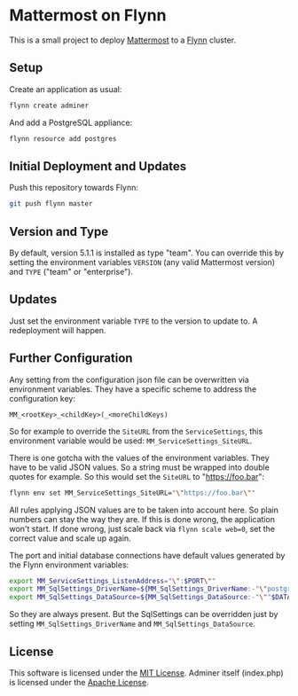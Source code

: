 Mattermost on Flynn
===================

This is a small project to deploy [Mattermost](https://mattermost.com/) to
a [Flynn](http://flynn.io/) cluster.

## Setup

Create an application as usual:

```bash
flynn create adminer
```

And add a PostgreSQL appliance: 

```bash
flynn resource add postgres
```

## Initial Deployment and Updates

Push this repository towards Flynn:

```bash
git push flynn master
```

## Version and Type

By default, version 5.1.1 is installed as type "team". You can override this by setting the environment variables `VERSION` (any valid Mattermost version) and `TYPE` ("team" or "enterprise").

## Updates

Just set the environment variable `TYPE` to the version to update to. A redeployment will happen.

## Further Configuration

Any setting from the configuration json file can be overwritten via environment variables. They have a specific scheme to address the configuration key:

`MM_<rootKey>_<childKey>(_<moreChildKeys)`

So for example to override the `SiteURL` from the `ServiceSettings`, this environment variable would be used: `MM_ServiceSettings_SiteURL`.

There is one gotcha with the values of the environment variables. They have to be valid JSON values. So a string must be wrapped into double quotes for example.
So this would set the `SiteURL` to "https://foo.bar":

```bash
flynn env set MM_ServiceSettings_SiteURL="\"https://foo.bar\""
```

All rules applying JSON values are to be taken into account here. So plain numbers can stay the way they are.
If this is done wrong, the application won't start. If done wrong, just scale back via `flynn scale web=0`, set
the correct value and scale up again.

The port and initial database connections have default values generated by the Flynn environment variables:

```bash
export MM_ServiceSettings_ListenAddress="\":$PORT\""
export MM_SqlSettings_DriverName=${MM_SqlSettings_DriverName:-"\"postgres\""}
export MM_SqlSettings_DataSource=${MM_SqlSettings_DataSource:-"\""$DATABASE_URL?sslmode=disable&connect_timeout=10"\""}
```

So they are always present. But the SqlSettings can be overridden just by setting `MM_SqlSettings_DriverName` and `MM_SqlSettings_DataSource`.

## License

This software is licensed under the
[MIT License](https://opensource.org/licenses/MIT). Adminer itself (index.php)
is licensed under the
[Apache License](https://www.apache.org/licenses/LICENSE-2.0.html).
